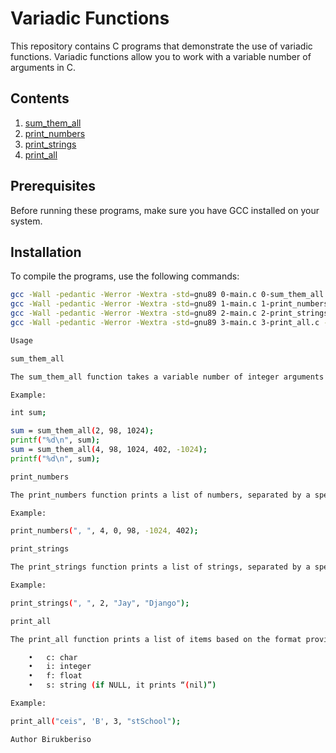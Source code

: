 # Variadic Functions

This repository contains C programs that demonstrate the use of variadic functions. Variadic functions allow you to work with a variable number of arguments in C.

## Contents

1. [sum_them_all](#sum_them_all)
2. [print_numbers](#print_numbers)
3. [print_strings](#print_strings)
4. [print_all](#print_all)

## Prerequisites

Before running these programs, make sure you have GCC installed on your system.

## Installation

To compile the programs, use the following commands:

```bash
gcc -Wall -pedantic -Werror -Wextra -std=gnu89 0-main.c 0-sum_them_all.c -o a
gcc -Wall -pedantic -Werror -Wextra -std=gnu89 1-main.c 1-print_numbers.c -o b
gcc -Wall -pedantic -Werror -Wextra -std=gnu89 2-main.c 2-print_strings.c -o c
gcc -Wall -pedantic -Werror -Wextra -std=gnu89 3-main.c 3-print_all.c -o d

Usage

sum_them_all

The sum_them_all function takes a variable number of integer arguments and returns their sum.

Example:

int sum;

sum = sum_them_all(2, 98, 1024);
printf("%d\n", sum);
sum = sum_them_all(4, 98, 1024, 402, -1024);
printf("%d\n", sum);

print_numbers

The print_numbers function prints a list of numbers, separated by a specified separator.

Example:

print_numbers(", ", 4, 0, 98, -1024, 402);

print_strings

The print_strings function prints a list of strings, separated by a specified separator. If a string is NULL, it prints “(nil)”.

Example:

print_strings(", ", 2, "Jay", "Django");

print_all

The print_all function prints a list of items based on the format provided. It supports the following format specifiers:

	•	c: char
	•	i: integer
	•	f: float
	•	s: string (if NULL, it prints “(nil)”)

Example:

print_all("ceis", 'B', 3, "stSchool");

Author Birukberiso